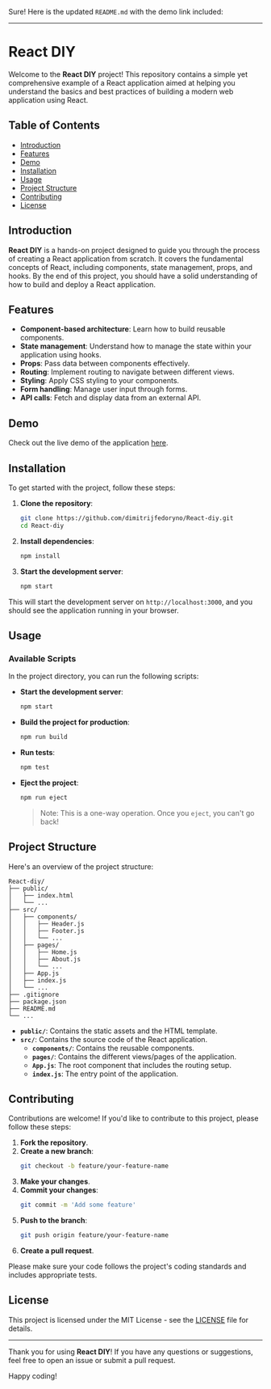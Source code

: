 Sure! Here is the updated `README.md` with the demo link included:

---

# React DIY

Welcome to the **React DIY** project! This repository contains a simple yet comprehensive example of a React application aimed at helping you understand the basics and best practices of building a modern web application using React.

## Table of Contents

- [Introduction](#introduction)
- [Features](#features)
- [Demo](#demo)
- [Installation](#installation)
- [Usage](#usage)
- [Project Structure](#project-structure)
- [Contributing](#contributing)
- [License](#license)

## Introduction

**React DIY** is a hands-on project designed to guide you through the process of creating a React application from scratch. It covers the fundamental concepts of React, including components, state management, props, and hooks. By the end of this project, you should have a solid understanding of how to build and deploy a React application.

## Features

- **Component-based architecture**: Learn how to build reusable components.
- **State management**: Understand how to manage the state within your application using hooks.
- **Props**: Pass data between components effectively.
- **Routing**: Implement routing to navigate between different views.
- **Styling**: Apply CSS styling to your components.
- **Form handling**: Manage user input through forms.
- **API calls**: Fetch and display data from an external API.

## Demo

Check out the live demo of the application [here](https://kalkulacka.fedoryno.cz/).

## Installation

To get started with the project, follow these steps:

1. **Clone the repository**:
    ```bash
    git clone https://github.com/dimitrijfedoryno/React-diy.git
    cd React-diy
    ```

2. **Install dependencies**:
    ```bash
    npm install
    ```

3. **Start the development server**:
    ```bash
    npm start
    ```

This will start the development server on `http://localhost:3000`, and you should see the application running in your browser.

## Usage

### Available Scripts

In the project directory, you can run the following scripts:

- **Start the development server**:
    ```bash
    npm start
    ```

- **Build the project for production**:
    ```bash
    npm run build
    ```

- **Run tests**:
    ```bash
    npm test
    ```

- **Eject the project**:
    ```bash
    npm run eject
    ```
    > Note: This is a one-way operation. Once you `eject`, you can't go back!

## Project Structure

Here's an overview of the project structure:

```
React-diy/
├── public/
│   ├── index.html
│   └── ...
├── src/
│   ├── components/
│   │   ├── Header.js
│   │   ├── Footer.js
│   │   └── ...
│   ├── pages/
│   │   ├── Home.js
│   │   ├── About.js
│   │   └── ...
│   ├── App.js
│   ├── index.js
│   └── ...
├── .gitignore
├── package.json
├── README.md
└── ...
```

- **`public/`**: Contains the static assets and the HTML template.
- **`src/`**: Contains the source code of the React application.
    - **`components/`**: Contains the reusable components.
    - **`pages/`**: Contains the different views/pages of the application.
    - **`App.js`**: The root component that includes the routing setup.
    - **`index.js`**: The entry point of the application.

## Contributing

Contributions are welcome! If you'd like to contribute to this project, please follow these steps:

1. **Fork the repository**.
2. **Create a new branch**:
    ```bash
    git checkout -b feature/your-feature-name
    ```
3. **Make your changes**.
4. **Commit your changes**:
    ```bash
    git commit -m 'Add some feature'
    ```
5. **Push to the branch**:
    ```bash
    git push origin feature/your-feature-name
    ```
6. **Create a pull request**.

Please make sure your code follows the project's coding standards and includes appropriate tests.

## License

This project is licensed under the MIT License - see the [LICENSE](LICENSE) file for details.

---

Thank you for using **React DIY**! If you have any questions or suggestions, feel free to open an issue or submit a pull request.

Happy coding!